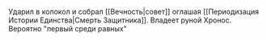 Ударил в колокол и собрал [[Вечность|совет]] оглашая [[Периодизация Истории Единства|Смерть Защитника]]. Владеет руной Хронос. Вероятно "первый среди равных"